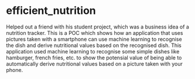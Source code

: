 # efficient_nutrition

Helped out a friend with his student project, which was a business idea of a nutrition tracker. 
This is a POC which shows how an application that uses pictures taken with a smartphone can use machine learning to recognise the dish and derive nutritional values based on the recognised dish.
This application used machine learning to recognise some simple dishes like hamburger, french fries, etc. to show the potensial value of being able to automatically derive nutritional values based on a picture taken with your phone.
